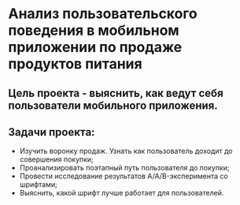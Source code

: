 # Анализ пользовательского поведения в мобильном приложении по продаже продуктов питания
## Цель проекта - выяснить, как ведут себя пользователи мобильного приложения.

## Задачи проекта:

- Изучить воронку продаж. Узнать как пользователь доходит до совершения покупки;
- Проанализировать поэтапный путь пользователя до покупки;
- Провести исследование результатов A/A/B-эксперимента со шрифтами;
- Выяснить, какой шрифт лучше работает для пользователей.
